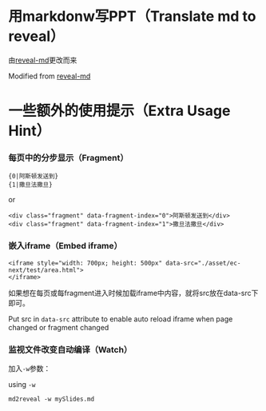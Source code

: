 # 用markdonw写PPT（Translate md to reveal）

由[reveal-md](https://github.com/webpro/reveal-md)更改而来

Modified from [reveal-md](https://github.com/webpro/reveal-md)


# 一些额外的使用提示（Extra Usage Hint）

### 每页中的分步显示（Fragment）

```
{0|阿斯顿发送到}
{1|撒旦法撒旦}
```
or

```
<div class="fragment" data-fragment-index="0">阿斯顿发送到</div>
<div class="fragment" data-fragment-index="1">撒旦法撒旦</div>
```

### 嵌入iframe（Embed iframe）

```
<iframe style="width: 700px; height: 500px" data-src="./asset/ec-next/test/area.html">
</iframe>
```
如果想在每页或每fragment进入时候加载iframe中内容，就将src放在data-src下即可。

Put src in `data-src` attribute to enable auto reload iframe when
page changed or fragment changed


### 监视文件改变自动编译（Watch）

加入`-w`参数：

using `-w`

`md2reveal -w mySlides.md`